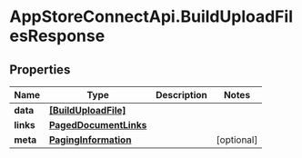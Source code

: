 # AppStoreConnectApi.BuildUploadFilesResponse

## Properties

Name | Type | Description | Notes
------------ | ------------- | ------------- | -------------
**data** | [**[BuildUploadFile]**](BuildUploadFile.md) |  | 
**links** | [**PagedDocumentLinks**](PagedDocumentLinks.md) |  | 
**meta** | [**PagingInformation**](PagingInformation.md) |  | [optional] 


